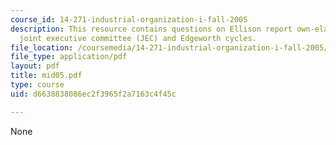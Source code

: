 ```yaml
---
course_id: 14-271-industrial-organization-i-fall-2005
description: This resource contains questions on Ellison report own-elasticities,
  joint executive committee (JEC) and Edgeworth cycles.
file_location: /coursemedia/14-271-industrial-organization-i-fall-2005/d6638838086ec2f3965f2a7163c4f45c_mid05.pdf
file_type: application/pdf
layout: pdf
title: mid05.pdf
type: course
uid: d6638838086ec2f3965f2a7163c4f45c

---
```

None